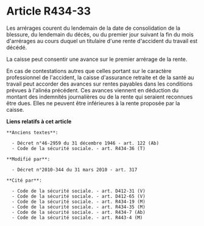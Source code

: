 # Article R434-33

Les arrérages courent du lendemain de la date de consolidation de la blessure, du lendemain du décès, ou du premier jour
suivant la fin du mois d'arrérages au cours duquel un titulaire d'une rente d'accident du travail est décédé.

La caisse peut consentir une avance sur le premier arrérage de la rente. 

En cas de contestations autres que celles portant sur le caractère professionnel de l'accident, la caisse d'assurance
retraite et de la santé au travail  peut accorder des avances sur rentes payables dans les conditions prévues à l'alinéa
précédent. Ces avances viennent en déduction du montant des indemnités journalières ou de la rente qui seraient reconnues
être dues. Elles ne peuvent être inférieures à la rente proposée par la caisse.

**Liens relatifs à cet article**

	**Anciens textes**:

	  - Décret n°46-2959 du 31 décembre 1946 - art. 122 (Ab)
	  - Code de la sécurité sociale. - art. R434-36 (T)

	**Modifié par**:

	  - Décret n°2010-344 du 31 mars 2010 - art. 317

	**Cité par**:

	  - Code de la sécurité sociale. - art. D412-31 (V)
	  - Code de la sécurité sociale. - art. D412-65 (V)
	  - Code de la sécurité sociale. - art. R434-19 (M)
	  - Code de la sécurité sociale. - art. R434-35 (M)
	  - Code de la sécurité sociale. - art. R434-7 (Ab)
	  - Code de la sécurité sociale. - art. R443-4 (M)
